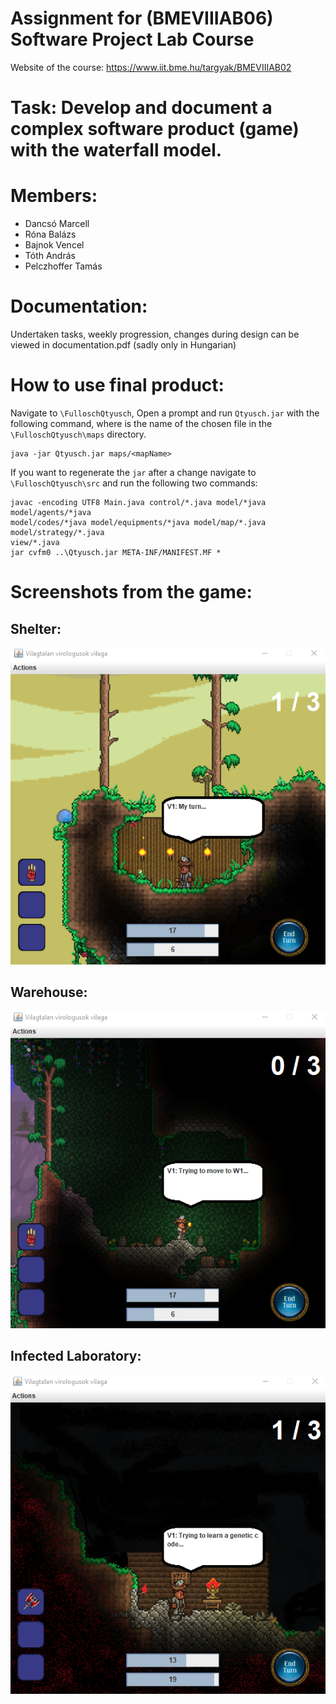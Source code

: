 # Assignment for (BMEVIIIAB06) Software Project Lab Course

Website of the course: https://www.iit.bme.hu/targyak/BMEVIIIAB02

# Task: Develop and document a complex software product (game) with the waterfall model.

# Members: 
- Dancsó Marcell
- Róna Balázs
- Bajnok Vencel
- Tóth András
- Pelczhoffer Tamás

# Documentation:
Undertaken tasks, weekly progression, changes during design can be viewed in documentation.pdf (sadly only in Hungarian)

# How to use final product:

Navigate to `\FulloschQtyusch`, Open a prompt and run `Qtyusch.jar` with the following command, where <mapName> is the name of the chosen file in the `\FulloschQtyusch\maps` directory.
```
java -jar Qtyusch.jar maps/<mapName>
```

If you want to regenerate the `jar` after a change navigate to `\FulloschQtyusch\src` and run the following two commands:
```
javac -encoding UTF8 Main.java control/*.java model/*java model/agents/*java
model/codes/*java model/equipments/*java model/map/*.java model/strategy/*.java
view/*.java
jar cvfm0 ..\Qtyusch.jar META-INF/MANIFEST.MF *
```

# Screenshots from the game:
## Shelter:
![](screenshots\1.png)

## Warehouse:
![](screenshots\2.png)

## Infected Laboratory:
![](screenshots\3.png)


